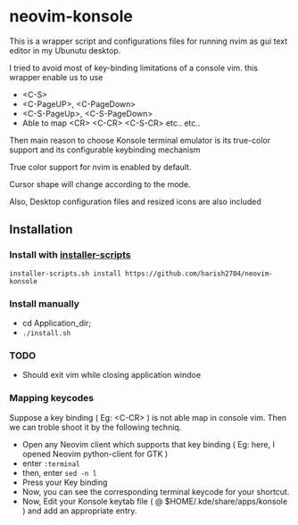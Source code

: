 # neovim-konsole

This is a wrapper script and configurations files for running nvim as gui text editor in my Ubunutu desktop.


I tried to avoid most of key-binding limitations of a console vim.
this wrapper enable us to use
* \<C-S\>
* \<C-PageUP\>, \<C-PageDown\>
* \<C-S-PageUp\>, \<C-S-PageDown\>
* Able to map \<CR\> \<C-CR\> \<C-S-CR\> etc..
etc..

Then main reason to choose Konsole terminal emulator is its true-color support and its configurable keybinding mechanism

True color support for nvim is enabled by default.

Cursor shape will change according to the mode.

Also, Desktop configuration files and resized icons are also included

## Installation

### Install with [installer-scripts](https://github.com/harish2704/installer-scripts)
`installer-scripts.sh install https://github.com/harish2704/neovim-konsole`

### Install manually
* cd Application_dir;
* `./install.sh`


### TODO
* Should exit vim while closing application windoe

### Mapping keycodes
Suppose a key binding ( Eg: \<C-CR\>  ) is not able map in console vim.
Then we can troble shoot it by the following techniq.

  * Open any Neovim client which supports that key binding ( Eg: here, I opened Neovim python-client for GTK )
  * enter `:terminal`
  * then, enter `sed -n l`
  * Press your Key binding
  * Now, you can see the corresponding terminal keycode for your shortcut.
  * Now, Edit your Konsole keytab file ( @ $HOME/.kde/share/apps/konsole ) and add an appropriate entry.


